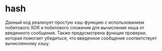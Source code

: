 # hash
Данный код реализует простую хэш-функцию с использованием побитового XOR и побитового сложения для вычисления хеша от введенного сообщения. 
Также предусмотрена функция проверки, которая помогает убедиться, что введенное сообщение соответствует вычисленному хэшу.
